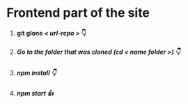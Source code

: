 # Frontend part of the site
1. #### git glone *< url-repo >*  👇
2. ##### Go to the folder that was cloned **(cd *< name folder >*)** 👇
3. ##### npm install  👇
4. ##### npm start  👍
